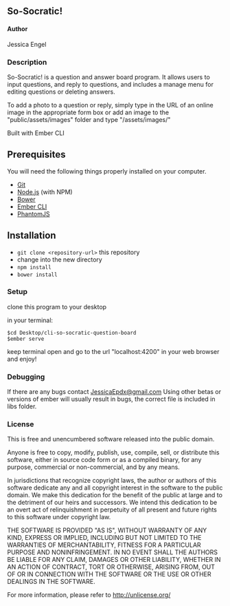 ## So-Socratic! ##

#### Author ####

Jessica Engel

### Description ###

So-Socratic! is a question and answer board program.
It allows users to input questions, and reply to questions, and includes a manage menu for editing questions or deleting answers.


To add a photo to a question or reply, simply type in the URL of an online image in the appropriate form box or add an image to the "public/assets/images" folder and type "/assets/images/<name of your image file>"

Built with Ember CLI

## Prerequisites

You will need the following things properly installed on your computer.

* [Git](http://git-scm.com/)
* [Node.js](http://nodejs.org/) (with NPM)
* [Bower](http://bower.io/)
* [Ember CLI](http://www.ember-cli.com/)
* [PhantomJS](http://phantomjs.org/)

## Installation

* `git clone <repository-url>` this repository
* change into the new directory
* `npm install`
* `bower install`

### Setup ###

clone this program to your desktop

in your terminal:

    $cd Desktop/cli-so-socratic-question-board
    $ember serve

keep terminal open and go to the url "localhost:4200" in your web browser and enjoy!

### Debugging ###

If there are any bugs contact JessicaEpdx@gmail.com
Using other betas or versions of ember will usually result in bugs, the correct file is included in libs folder.

### License ###
This is free and unencumbered software released into the public domain.

Anyone is free to copy, modify, publish, use, compile, sell, or
distribute this software, either in source code form or as a compiled
binary, for any purpose, commercial or non-commercial, and by any
means.

In jurisdictions that recognize copyright laws, the author or authors
of this software dedicate any and all copyright interest in the
software to the public domain. We make this dedication for the benefit
of the public at large and to the detriment of our heirs and
successors. We intend this dedication to be an overt act of
relinquishment in perpetuity of all present and future rights to this
software under copyright law.

THE SOFTWARE IS PROVIDED "AS IS", WITHOUT WARRANTY OF ANY KIND,
EXPRESS OR IMPLIED, INCLUDING BUT NOT LIMITED TO THE WARRANTIES OF
MERCHANTABILITY, FITNESS FOR A PARTICULAR PURPOSE AND NONINFRINGEMENT.
IN NO EVENT SHALL THE AUTHORS BE LIABLE FOR ANY CLAIM, DAMAGES OR
OTHER LIABILITY, WHETHER IN AN ACTION OF CONTRACT, TORT OR OTHERWISE,
ARISING FROM, OUT OF OR IN CONNECTION WITH THE SOFTWARE OR THE USE OR
OTHER DEALINGS IN THE SOFTWARE.

For more information, please refer to <http://unlicense.org/>
